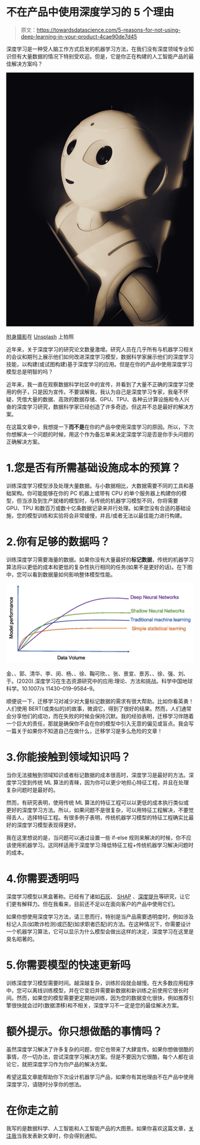 # 不在产品中使用深度学习的 5 个理由

> 原文：<https://towardsdatascience.com/5-reasons-for-not-using-deep-learning-in-your-product-4cae90de7d45>

深度学习是一种受人脑工作方式启发的机器学习方法，在我们没有深度领域专业知识但有大量数据的情况下特别受欢迎。但是，它是你正在构建的人工智能产品的最佳解决方案吗？

![](img/c84312007cb2f2614a64c0b5f3446425.png)

[附身摄影](https://unsplash.com/@possessedphotography?utm_source=unsplash&utm_medium=referral&utm_content=creditCopyText)在 [Unsplash](https://unsplash.com/s/photos/intelligence?utm_source=unsplash&utm_medium=referral&utm_content=creditCopyText) 上拍照

近年来，关于深度学习的研究论文数量激增。研究人员在几乎所有与机器学习相关的会议和期刊上展示他们如何改进深度学习模型，数据科学家展示他们的深度学习技能，以构建(或试图构建)基于深度学习的应用。但是在你的产品中使用深度学习模型总是明智的吗？

近年来，我一直在观察数据科学社区中的宣传，并看到了大量不正确的深度学习使用的例子，只是因为宣传。不要误解我，我认为自己是深度学习专家，我毫不怀疑，凭借大量的数据、高效的数据存储、GPU、TPU、各种云计算设施和令人兴奋的深度学习研究，数据科学家已经创造了许多奇迹。但这并不总是最好的解决方案。

在这篇文章中，我想提一下**而不是**在你的产品中使用深度学习的原因。所以，下次你想解决一个问题的时候，用这个作为备忘单来决定深度学习是否是你手头问题的正确解决方案。

# 1.您是否有所需基础设施成本的预算？

训练深度学习模型涉及处理大量数据。与小数据相比，大数据需要不同的工具和基础架构。你可能能够在你的 PC 机器上或带有 CPU 的单个服务器上构建你的模型，但当涉及到生产就绪的模型时，与传统的机器学习模型不同，你将需要 GPU、TPU 和数百万或数十亿条数据记录来并行处理。如果您没有合适的基础设施，您的模型训练和实验将会非常缓慢，并且/或者无法以最佳能力进行构建。

# 2.你有足够的数据吗？

训练深度学习需要海量的数据。如果你没有大量最好的**标记数据**，传统的机器学习算法将以更低的成本和更低的复杂性执行相同的任务(如果不是更好的话)。在下图中，您可以看到数据量如何影响整体模型性能。

![](img/443a0e2785b70f7f2c15834172b2f904.png)

金、、郭、清华、李、闵、杨、、徐、鞠可欣、、张、景宣、景苏、、徐、强、刘、于。(2020).深度学习在生态资源研究中的应用:理论、方法和挑战。科学中国地球科学。10.1007/s 11430–019–9584–9。

顺便说一下，迁移学习对减少对大量标记数据的需求有很大帮助。比如你看英勇！人们使用 BERT(或类似的)的故事，微调它，得到了很好的结果。然而，人们通常会分享他们的成功，而在失败的时候会保持沉默。我的经验表明，迁移学习伴随着一个巨大的责任，那就是确保你不会在你的模型中引入无意的偏见或盲点。我会写一篇关于如果你不知道自己在做什么，迁移学习是多么危险的文章！

# 3.你能接触到领域知识吗？

当你无法接触到领域知识或者标记数据的成本很高时，深度学习是最好的方法。深度学习受到传统 ML 算法的青睐，因为你可以更少地担心特征工程，并且在处理复杂问题时是最好的。

然而，有研究表明，使用传统 ML 算法的特征工程可以以更低的成本执行类似或更好的深度学习方法。所以，如果问题不是很复杂，可以用特征工程解决，不要觉得丢人，选择特征工程。有很多例子表明，传统机器学习模型的特征工程确实比最好的深度学习模型表现得更好。

我在这里想说的是，当问题可以通过设置一些 if-else 规则来解决的时候，你不应该使用机器学习。这同样适用于深度学习:降低特征工程+传统机器学习解决问题时的成本。

# 4.你需要透明吗

深度学习模型以黑盒著称。已经有了诸如[石灰](https://github.com/marcotcr/lime)、 [SHAP](https://github.com/slundberg/shap) 、[深度提升](https://github.com/kundajelab/deeplift)等研究，让它们更有解释力。但在我看来，目前还不足以在面向客户的产品中使用它们。

如果你想使用深度学习方法，请三思而行，特别是当产品需要透明度时，例如涉及标记人员(如欺诈检测)或匹配(如求职者匹配)的方法。在这种情况下，你需要设计一个机器学习算法，它可以显示为什么模型会做出这样的决定，深度学习在这里是臭名昭著的。

# 5.你需要模型的快速更新吗

训练深度学习模型需要时间。越深越复杂，训练阶段就会越慢。在大多数应用程序中，您可以离线训练模型，并在它变旧并需要新数据和新训练之前使用它很长时间。然而，如果您的模型需要更定期地训练，因为您的数据变化很快，例如推荐引擎很快就会过时(数据漂移)和不相关，深度学习不一定是您的最佳解决方案。

# 额外提示。你只想做酷的事情吗？

虽然深度学习解决了许多复杂的问题，但它也带来了大肆宣传。如果你想做很酷的事情，尽一切办法，尝试深度学习解决方案。但是不要因为它很酷，每个人都在谈论它，就把深度学习作为你产品的解决方案。

希望这篇文章能帮助你下次设计机器学习产品，如果你有其他理由不在产品中使用深度学习，请随时分享你的想法。

# 在你走之前

我写的是数据科学、人工智能和人工智能产品的大图景。如果你喜欢这篇文章，[关注我](https://medium.com/@baharsalehi)当我发表新文章时，你会得到通知。